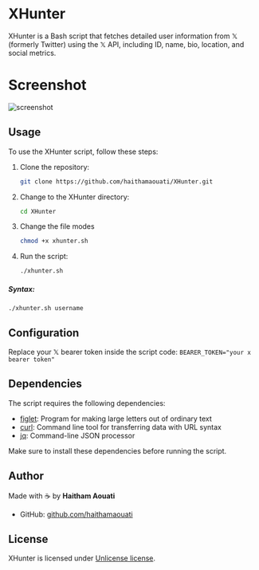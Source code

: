 # XHunter
XHunter is a Bash script that fetches detailed user information from 𝕏 (formerly Twitter) using the 𝕏 API, including ID, name, bio, location, and social metrics.

# Screenshot

![screenshot]()

## Usage

To use the XHunter script, follow these steps:

1. Clone the repository:

    ```bash
    git clone https://github.com/haithamaouati/XHunter.git
    ```

2. Change to the XHunter directory:

    ```bash
    cd XHunter
    ```
    
3. Change the file modes
    ```bash
    chmod +x xhunter.sh
    ```
    
5. Run the script:

    ```bash
    ./xhunter.sh
    ```
##### Syntax:

```
./xhunter.sh username
```

## Configuration

Replace your 𝕏 bearer token inside the script code: `BEARER_TOKEN="your x bearer token"`

## Dependencies

The script requires the following dependencies:

- [figlet](http://www.figlet.org/): Program for making large letters out of ordinary text
- [curl](https://curl.se/): Command line tool for transferring data with URL syntax
- [jq](https://stedolan.github.io/jq/): Command-line JSON processor

Make sure to install these dependencies before running the script.

## Author

Made with :coffee: by **Haitham Aouati**
  - GitHub: [github.com/haithamaouati](https://github.com/haithamaouati)

## License

XHunter is licensed under [Unlicense license](LICENSE).
